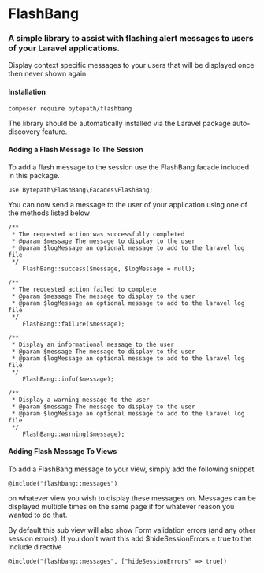 # FlashBang
### A simple library to assist with flashing alert messages to users of your Laravel applications. 
Display context specific messages to your users that will be displayed once then never shown again. 
#### Installation 

    composer require bytepath/flashbang
    
The library should be automatically installed via the Laravel package auto-discovery feature. 

#### Adding a Flash Message To The Session

To add a flash message to the session use the FlashBang facade included in this package.
    
    use Bytepath\FlashBang\Facades\FlashBang;

You can now send a message to the user of your application using one of the methods listed below
   
    /**
     * The requested action was successfully completed
     * @param $message The message to display to the user
     * @param $logMessage an optional message to add to the laravel log file
     */
        FlashBang::success($message, $logMessage = null);
     
    /**
     * The requested action failed to complete
     * @param $message The message to display to the user
     * @param $logMessage an optional message to add to the laravel log file
     */
        FlashBang::failure($message); 
        
    /**
     * Display an informational message to the user
     * @param $message The message to display to the user
     * @param $logMessage an optional message to add to the laravel log file
     */
        FlashBang::info($message);    
        
    /**
     * Display a warning message to the user
     * @param $message The message to display to the user
     * @param $logMessage an optional message to add to the laravel log file
     */
        FlashBang::warning($message); 
        
#### Adding Flash Message To Views

To add a FlashBang message to your view, simply add the following snippet 

    @include("flashbang::messages")
on whatever view you wish to display these messages on. Messages can be displayed multiple times on the same page if for
whatever reason you wanted to do that.

By default this sub view will also show Form validation errors (and any other session errors).
If you don't want this add $hideSessionErrors = true to the include directive
    
    @include("flashbang::messages", ["hideSessionErrors" => true])
 